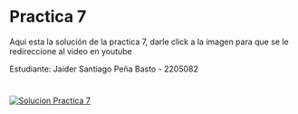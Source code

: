 # Practica 7 

Aqui esta la solución de la practica 7, darle click a la imagen para que se le redireccione al video en youtube

Estudiante: Jaider Santiago Peña Basto - 2205082
#

[![Solucion Practica 7]([https://github.com/Mirr1s/tech.github.io/blob/main/imagenes/presentacion.jpg)](https://www.youtube.com/watch?v=hTR_FuJ3ihU&feature=youtu.be)

